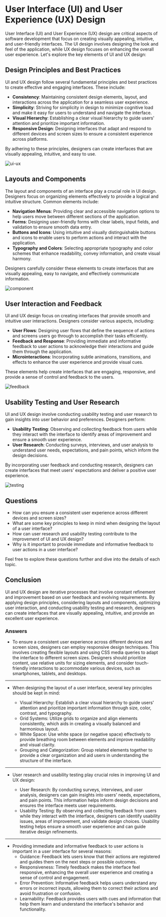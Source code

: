 # User Interface (UI) and User Experience (UX) Design

User Interface (UI) and User Experience (UX) design are critical aspects of software development that focus on creating visually appealing, intuitive, and user-friendly interfaces. The UI design involves designing the look and feel of the application, while UX design focuses on enhancing the overall user experience. Let's explore the key elements of UI and UX design:

## Design Principles and Best Practices

UI and UX design follow several fundamental principles and best practices to create effective and engaging interfaces. These include:

- **Consistency**: Maintaining consistent design elements, layout, and interactions across the application for a seamless user experience.
- **Simplicity**: Striving for simplicity in design to minimize cognitive load and make it easy for users to understand and navigate the interface.
- **Visual Hierarchy**: Establishing a clear visual hierarchy to guide users' attention and prioritize important information.
- **Responsive Design**: Designing interfaces that adapt and respond to different devices and screen sizes to ensure a consistent experience across platforms.

By adhering to these principles, designers can create interfaces that are visually appealing, intuitive, and easy to use.

![ui-ux](/ui-ux.jpg)

## Layouts and Components

The layout and components of an interface play a crucial role in UI design. Designers focus on organizing elements effectively to provide a logical and intuitive structure. Common elements include:

- **Navigation Menus**: Providing clear and accessible navigation options to help users move between different sections of the application.
- **Forms**: Designing user-friendly forms with clear labels, input fields, and validation to ensure smooth data entry.
- **Buttons and Icons**: Using intuitive and visually distinguishable buttons and icons to enable users to perform actions and interact with the application.
- **Typography and Colors**: Selecting appropriate typography and color schemes that enhance readability, convey information, and create visual harmony.

Designers carefully consider these elements to create interfaces that are visually appealing, easy to navigate, and effectively communicate information.

![component](/component.webp)

## User Interaction and Feedback

UI and UX design focus on creating interfaces that provide smooth and intuitive user interactions. Designers consider various aspects, including:

- **User Flows**: Designing user flows that define the sequence of actions and screens users go through to accomplish their tasks efficiently.
- **Feedback and Response**: Providing immediate and informative feedback to user actions to acknowledge their interactions and guide them through the application.
- **Microinteractions**: Incorporating subtle animations, transitions, and effects to enhance the user experience and provide visual cues.

These elements help create interfaces that are engaging, responsive, and provide a sense of control and feedback to the users.

![feedback](/feedback.webp)

## Usability Testing and User Research

UI and UX design involve conducting usability testing and user research to gain insights into user behavior and preferences. Designers perform:

- **Usability Testing**: Observing and collecting feedback from users while they interact with the interface to identify areas of improvement and ensure a smooth user experience.
- **User Research**: Conducting surveys, interviews, and user analysis to understand user needs, expectations, and pain points, which inform the design decisions.

By incorporating user feedback and conducting research, designers can create interfaces that meet users' expectations and deliver a positive user experience.

![testing](/testing.jpeg)

## Questions

- How can you ensure a consistent user experience across different devices and screen sizes?
- What are some key principles to keep in mind when designing the layout of a user interface?
- How can user research and usability testing contribute to the improvement of UI and UX design?
- Why is it important to provide immediate and informative feedback to user actions in a user interface?

Feel free to explore these questions further and dive into the details of each topic.

## Conclusion

UI and UX design are iterative processes that involve constant refinement and improvement based on user feedback and evolving requirements. By applying design principles, considering layouts and components, optimizing user interaction, and conducting usability testing and research, designers can create interfaces that are visually appealing, intuitive, and provide an excellent user experience.

### Answers

- To ensure a consistent user experience across different devices and screen sizes, designers can employ responsive design techniques. This involves creating flexible layouts and using CSS media queries to adapt the interface to different screen sizes. Designers should prioritize content, use relative units for sizing elements, and consider touch-friendly interactions to accommodate various devices, such as smartphones, tablets, and desktops.

---

- When designing the layout of a user interface, several key principles should be kept in mind:

  - Visual Hierarchy: Establish a clear visual hierarchy to guide users' attention and prioritize important information through size, color, contrast, and typography.
  - Grid Systems: Utilize grids to organize and align elements consistently, which aids in creating a visually balanced and harmonious layout.
  - White Space: Use white space (or negative space) effectively to provide breathing room between elements and improve readability and visual clarity.
  - Grouping and Categorization: Group related elements together to provide a clear organization and aid users in understanding the structure of the interface.

---

- User research and usability testing play crucial roles in improving UI and UX design:

  - User Research: By conducting surveys, interviews, and user analysis, designers can gain insights into users' needs, expectations, and pain points. This information helps inform design decisions and ensures the interface meets user requirements.
  - Usability Testing: By observing and collecting feedback from users while they interact with the interface, designers can identify usability issues, areas of improvement, and validate design choices. Usability testing helps ensure a smooth user experience and can guide iterative design refinements.

---

- Providing immediate and informative feedback to user actions is important in a user interface for several reasons:
  - Guidance: Feedback lets users know that their actions are registered and guides them on the next steps or possible outcomes.
  - Responsiveness: Timely feedback makes the interface feel responsive, enhancing the overall user experience and creating a sense of control and engagement.
  - Error Prevention: Informative feedback helps users understand any errors or incorrect inputs, allowing them to correct their actions and avoid frustration or confusion.
  - Learnability: Feedback provides users with cues and information that help them learn and understand the interface's behavior and functionality.

